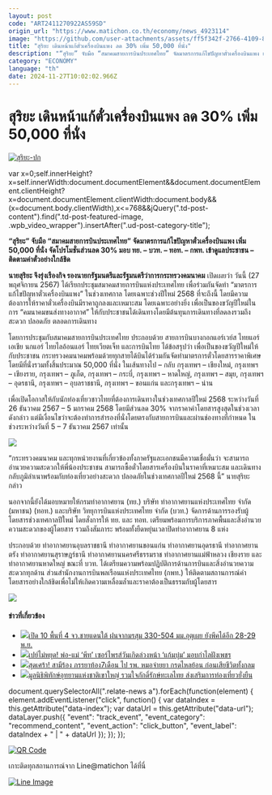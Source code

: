 ```yaml
---
layout: post
code: "ART2411270922AS59SD"
origin_url: "https://www.matichon.co.th/economy/news_4923114"
image: "https://github.com/user-attachments/assets/ff5f342f-2766-4109-8c3f-9d617e73717b"
title: "สุริยะ เดินหน้าแก้ตั๋วเครื่องบินแพง ลด 30% เพิ่ม 50,000 ที่นั่ง"
description: "“สุริยะ” จับมือ “สมาคมสายการบินประเทศไทย” จัดมาตรการแก้ไขปัญหาตั๋วเครื่องบินแพง เพิ่ม 50,000 ที่นั่ง จัดโปรโมชั่นส่วนลด 30% มอบ ทย. - บวท. - ทอท. - กพท."
category: "ECONOMY"
language: "th"
date: 2024-11-27T10:02:02.966Z
---
```


# สุริยะ เดินหน้าแก้ตั๋วเครื่องบินแพง ลด 30% เพิ่ม 50,000 ที่นั่ง

[![](https://www.matichon.co.th/wp-content/uploads/2024/11/สุริยะ-ปก.jpg "สุริยะ-ปก")](https://www.matichon.co.th/wp-content/uploads/2024/11/สุริยะ-ปก.jpg)

var x=0;self.innerHeight?x=self.innerWidth:document.documentElement&&document.documentElement.clientHeight?x=document.documentElement.clientWidth:document.body&&(x=document.body.clientWidth),x<=768&&jQuery(".td-post-content").find(".td-post-featured-image, .wpb\_video\_wrapper").insertAfter(".ud-post-category-title");

**“สุริยะ” จับมือ “สมาคมสายการบินประเทศไทย” จัดมาตรการแก้ไขปัญหาตั๋วเครื่องบินแพง เพิ่ม 50,000 ที่นั่ง จัดโปรโมชั่นส่วนลด 30% มอบ ทย. – บวท. – ทอท. – กพท. เข้าดูแลประชาชน – ติดตามค่าตั๋วอย่างใกล้ชิด**

**นายสุริยะ จึงรุ่งเรืองกิจ รองนายกรัฐมนตรีและรัฐมนตรีว่าการกระทรวงคมนาคม** เปิดเผยว่า วันนี้ (27 พฤศจิกายน 2567) ได้เรียกประชุมสมาคมสายการบินแห่งประเทศไทย เพื่อร่วมกันจัดทำ “มาตรการแก้ไขปัญหาตั๋วเครื่องบินแพง” ในช่วงเทศกาล โดยเฉพาะช่วงปีใหม่ 2568 ที่จะถึงนี้ โดยมีความต้องการให้ราคาตั๋วเครื่องบินมีราคาถูกลงและเหมาะสม โดยเฉพาะอย่างยิ่ง เพื่อเป็นของขวัญปีใหม่ในการ “คมนาคมขนส่งทางอากาศ” ให้กับประชาชนได้เดินทางโดยมีต้นทุนการเดินทางที่ลดลงรวมถึงสะดวก ปลอดภัย ตลอดการเดินทาง

โดยการประชุมกับสมาคมสายการบินประเทศไทย ประกอบด้วย สายการบินบางกอกแอร์เวย์ส ไทยแอร์เอเชีย นกแอร์ ไทยไลอ้อนแอร์ ไทยเวียตเจ็ท และการบินไทย ได้ข้อสรุปว่า เพื่อเป็นของขวัญปีใหม่ให้กับประชาชน กระทรวงคมนาคมพร้อมด้วยทุกสายได้บินได้ร่วมกันจัดทำมาตรการตั๋วโดยสารราคาพิเศษ โดยมีที่นั่งรวมทั้งสิ้นประมาณ 50,000 ที่นั่ง ในเส้นทางไป – กลับ กรุงเทพฯ – เชียงใหม่, กรุงเทพฯ – เชียงราย, กรุงเทพฯ – ภูเก็ต, กรุงเทพฯ – กระบี่, กรุงเทพฯ – หาดใหญ่, กรุงเทพฯ – สมุย, กรุงเทพฯ – อุดรธานี, กรุงเทพฯ – อุบลราชธานี, กรุงเทพฯ – ขอนแก่น และกรุงเทพฯ – น่าน

เพื่อเปิดโอกาสให้กับนักท่องเที่ยวชาวไทยที่ต้องการเดินทางในช่วงเทศกาลปีใหม่ 2568 ระหว่างวันที่ 26 ธันวาคม 2567 – 5 มกราคม 2568 โดยมีส่วนลด 30% จากราคาค่าโดยสารสูงสุดในช่วงเวลาดังกล่าว แต่มีเงื่อนไขว่าจะต้องทำการสำรองที่นั่งโดยตรงกับสายการบินและผ่านช่องทางที่กำหนด ในช่วงระหว่างวันที่ 5 – 7 ธันวาคม 2567 เท่านั้น

![](https://www.matichon.co.th/wp-content/uploads/2024/11/สุริยะ3-1024x683.jpg)

“กระทรวงคมนาคม และทุกหน่วยงานที่เกี่ยวข้องทั้งภาครัฐและเอกชนมีความเชื่อมั่นว่า จะสามารถอำนวยความสะดวกให้พี่น้องประชาชน สามารถซื้อตั๋วโดยสารเครื่องบินในราคาที่เหมาะสม และเดินทางกลับภูมิลำเนาพร้อมกับท่องเที่ยวอย่างสะดวก ปลอดภัยในช่วงเทศกาลปีใหม่ 2568 นี้” นายสุริยะ กล่าว

นอกจากนี้ยังได้มอบหมายให้กรมท่าอากาศยาน (ทย.) บริษัท ท่าอากาศยานแห่งประเทศไทย จำกัด (มหาชน) (ทอท.) และบริษัท วิทยุการบินแห่งประเทศไทย จำกัด (บวท.) จัดการด้านการรองรับผู้โดยสารช่วงเทศกาลปีใหม่ โดยสั่งการให้ ทย. และ ทอท. เตรียมพร้อมการบริการภาคพื้นและสิ่งอำนวยความสะดวกของผู้โดยสาร รวมถึงสัมภาระ พร้อมทั้งยืดหยุ่นเวลาปิดท่าอากาศยาน 8 แห่ง

ประกอบด้วย ท่าอากาศยานอุบลราชธานี ท่าอากาศยานขอนแก่น ท่าอากาศยานอุดรธานี ท่าอากาศยานตรัง ท่าอากาศยานสุราษฎร์ธานี ท่าอากาศยานนครศรีธรรมราช ท่าอากาศยานแม่ฟ้าหลวง เชียงราย และท่าอากาศยานหาดใหญ่ ขณะที่ บวท. ได้เตรียมความพร้อมปฏิบัติการด้านการบินและสิ่งอำนวยความสะดวกทุกด้าน ส่วนสำนักงานการบินพลเรือนแห่งประเทศไทย (กพท.) ให้ติดตามสถานการณ์ค่าโดยสารอย่างใกล้ชิดเพื่อไม่ให้เกิดความเหลื่อมล้ำและราคาต้องเป็นธรรมกับผู้โดยสาร

![](https://www.matichon.co.th/wp-content/uploads/2024/11/สุริยะ4-1024x683.jpg)

#### ข่าวที่เกี่ยวข้อง

*   [![](https://www.matichon.co.th/wp-content/uploads/2024/11/111-83.jpg)เปิด 10 พื้นที่ 4 จว.ชายแดนใต้ ฝนจากมรสุม 330-504 มม.อุตุเผย ยังพีคได้อีก 28-29 พ.ย.](https://www.matichon.co.th/region/news_4922974)
*   [![](https://www.matichon.co.th/wp-content/uploads/2024/11/0E002A9A-CD99-4719-9D3B-1C1EB549B361.jpeg)เปย์ไม่หยุด! พ่อ-แม่ ‘พีท’ เซอร์ไพรส์วันเกิดล่วงหน้า ‘แก้มบุ๋ม’ มอบกำไลฝังเพชร](https://www.matichon.co.th/entertainment/news_4923300)
*   [![](https://www.matichon.co.th/wp-content/uploads/2024/11/ปกข่าว-7281-244.jpg)สุดเศร้า! สามีร้อง ภรรยาท้อง7เดือน ไป รพ. หมอจ่ายยา กรดไหลย้อน ก่อนเสียชีวิตทั้งกลม](https://www.matichon.co.th/region/news_4923152)
*   [![](https://www.matichon.co.th/wp-content/uploads/2024/11/01-231.jpg)มูลนิธิพิทักษ์อุทยานแห่งชาติเขาใหญ่ รวมใจภักดิ์รักษ์ทะเลไทย ส่งเสริมการท่องเที่ยวยั่งยืน](https://www.matichon.co.th/publicize/news_4923254)

document.querySelectorAll(".relate-news a").forEach(function(element) { element.addEventListener("click", function() { var dataIndex = this.getAttribute("data-index"); var dataUrl = this.getAttribute("data-url"); dataLayer.push({ "event": "track\_event", "event\_category": "recommend\_content", "event\_action": "click\_button", "event\_label": dataIndex + " | " + dataUrl }); }); });

[![QR Code](https://www.matichon.co.th/wp-content/uploads/2023/07/wob1371z.jpg)](https://lin.ee/ht0nDxX)

เกาะติดทุกสถานการณ์จาก Line@matichon ได้ที่นี่

[![Line Image](https://www.matichon.co.th/wp-content/uploads/2023/07/th.png)](https://lin.ee/ht0nDxX)